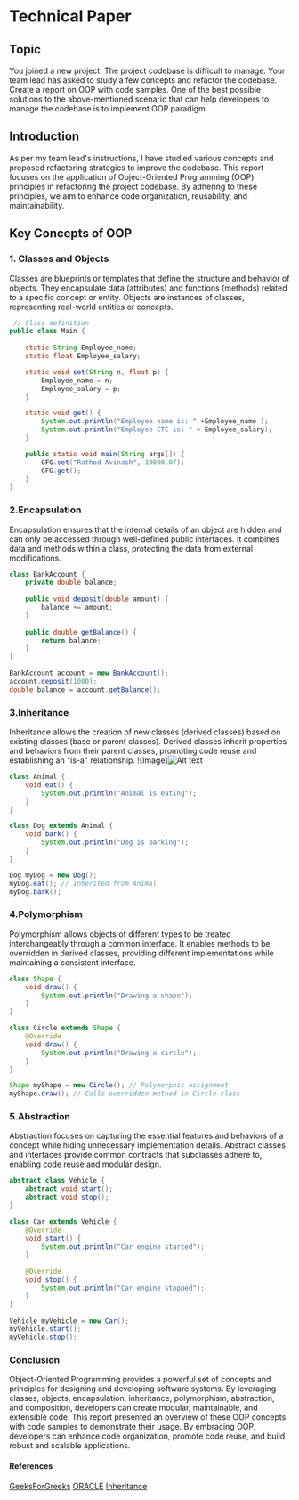 # Technical Paper
## Topic

You joined a new project. The project codebase is difficult to manage. Your team lead has asked to study a few concepts and refactor the codebase. Create a report on OOP with code samples.
One of the best possible solutions to the above-mentioned scenario that can help developers to manage the codebase is to implement OOP paradigm.

## Introduction
As per my team lead's instructions, I have studied various concepts and proposed refactoring strategies to improve the codebase. This report focuses on the application of Object-Oriented Programming (OOP) principles in refactoring the project codebase. By adhering to these principles, we aim to enhance code organization, reusability, and maintainability.
## Key Concepts of OOP
### 1. Classes and Objects
Classes are blueprints or templates that define the structure and behavior of objects. They encapsulate data (attributes) and functions (methods) related to a specific concept or entity. Objects are instances of classes, representing real-world entities or concepts.
```java
 // Class definition
public class Main {
	
	static String Employee_name;
	static float Employee_salary;

	static void set(String n, float p) {
		Employee_name = n;
		Employee_salary = p;
	}

	static void get() {
		System.out.println("Employee name is: " +Employee_name );
		System.out.println("Employee CTC is: " + Employee_salary);
	}

	public static void main(String args[]) {
		GFG.set("Rathod Avinash", 10000.0f);
		GFG.get();
	}
}


```

### 2.Encapsulation

Encapsulation ensures that the internal details of an object are hidden and can only be accessed through well-defined public interfaces. It combines data and methods within a class, protecting the data from external modifications.

```java
class BankAccount {
    private double balance;
    
    public void deposit(double amount) {
        balance += amount;
    }
    
    public double getBalance() {
        return balance;
    }
}

BankAccount account = new BankAccount();
account.deposit(1000);
double balance = account.getBalance();

```
### 3.Inheritance

Inheritance allows the creation of new classes (derived classes) based on existing classes (base or parent classes). Derived classes inherit properties and behaviors from their parent classes, promoting code reuse and establishing an "is-a" relationship.
![Image]![Alt text](inheritence.jpg)





```java
class Animal {
    void eat() {
        System.out.println("Animal is eating");
    }
}

class Dog extends Animal {
    void bark() {
        System.out.println("Dog is barking");
    }
}

Dog myDog = new Dog();
myDog.eat(); // Inherited from Animal
myDog.bark();

```

### 4.Polymorphism

Polymorphism allows objects of different types to be treated interchangeably through a common interface. It enables methods to be overridden in derived classes, providing different implementations while maintaining a consistent interface.
```java
class Shape {
    void draw() {
        System.out.println("Drawing a shape");
    }
}

class Circle extends Shape {
    @Override
    void draw() {
        System.out.println("Drawing a circle");
    }
}

Shape myShape = new Circle(); // Polymorphic assignment
myShape.draw(); // Calls overridden method in Circle class

```
### 5.Abstraction
Abstraction focuses on capturing the essential features and behaviors of a concept while hiding unnecessary implementation details. Abstract classes and interfaces provide common contracts that subclasses adhere to, enabling code reuse and modular design.
```java
abstract class Vehicle {
    abstract void start();
    abstract void stop();
}

class Car extends Vehicle {
    @Override
    void start() {
        System.out.println("Car engine started");
    }
    
    @Override
    void stop() {
        System.out.println("Car engine stopped");
    }
}

Vehicle myVehicle = new Car();
myVehicle.start();
myVehicle.stop();

```




### Conclusion

Object-Oriented Programming provides a powerful set of concepts and principles for designing and developing software systems. By leveraging classes, objects, encapsulation, inheritance, polymorphism, abstraction, and composition, developers can create modular, maintainable, and extensible code. This report presented an overview of these OOP concepts with code samples to demonstrate their usage. By embracing OOP, developers can enhance code organization, promote code reuse, and build robust and scalable applications.


#### References
[GeeksForGreeks](https://www.geeksforgeeks.org/object-oriented-programming-oops-concept-in-java/)
[ORACLE](https://docs.oracle.com/javase/tutorial/java/concepts/)
[Inheritance](https://simplesnippets.tech/inheritance-in-java-types-of-inheritance/)
